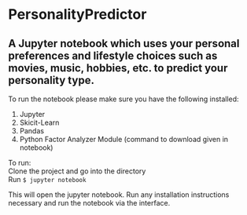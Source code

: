 # PersonalityPredictor
## A Jupyter notebook which uses your personal preferences and lifestyle choices such as movies, music, hobbies, etc. to predict your personality type. 

To run the notebook please make sure you have the following installed: 
1. Jupyter 
2. Skicit-Learn 
3. Pandas 
4. Python Factor Analyzer Module (command to download given in notebook) 

To run: <br>
Clone the project and go into the directory<br>
Run     `$ jupyter notebook` 

This will open the jupyter notebook. Run any installation instructions necessary and run the notebook via the interface. 
